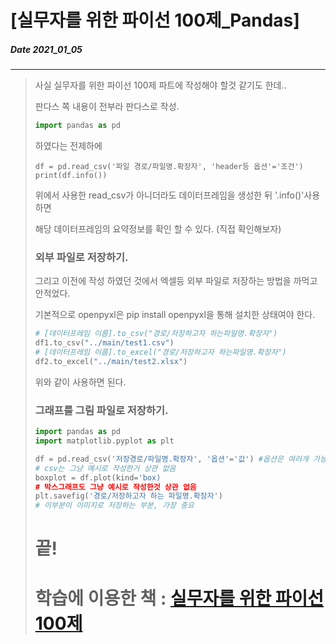 # [실무자를 위한 파이선 100제_Pandas]
##### Date 2021_01_05
---
> 사실 실무자를 위한 파이선 100제 파트에 작성해야 할것 같기도 한데..
>
> 판다스 쪽 내용이 전부라 판다스로 작성.
>
> ```Python
> import pandas as pd
> ```
> 하였다는 전제하에
> 
> ```
> df = pd.read_csv('파일 경로/파일명.확장자', 'header등 옵션'='조건')
> print(df.info())
> ```
> 위에서 사용한 read_csv가 아니더라도 데이터프레임을 생성한 뒤 '.info()'사용하면
>
> 해당 데이터프레임의 요약정보를 확인 할 수 있다. (직접 확인해보자)
>
> ### 외부 파일로 저장하기.
>
> 그리고 이전에 작성 하였던 것에서 엑셀등 외부 파일로 저장하는 방법을 까먹고 안적었다.
>
> 기본적으로 openpyxl은 pip install openpyxl을 통해 설치한 상태여야 한다.
>
> ```Python
> # [데이터프레임 이름].to_csv("경로/저장하고자 하는파일명.확장자")
> df1.to_csv("../main/test1.csv")
> # [데이터프레임 이름].to_excel("경로/저장하고자 하는파일명.확장자")
> df2.to_excel("../main/test2.xlsx")
> ```
> 위와 같이 사용하면 된다.
> 
> ### 그래프를 그림 파일로 저장하기.
> ```Python
> import pandas as pd
> import matplotlib.pyplot as plt
> 
> df = pd.read_csv('저장경로/파일명.확장자', '옵션'='값') #옵션은 여러개 가능
> # csv는 그냥 예시로 작성한거 상관 없음
> boxplot = df.plot(kind='box)
> # 박스그래프도 그냥 예시로 작성한것 상관 없음
> plt.savefig('경로/저장하고자 하는 파일명.확장자')
> # 이부분이 이미지로 저장하는 부분, 가장 중요
> ```
> # 끝!
> # 학습에 이용한 책 : [실무자를 위한 파이선 100제](http://www.infopub.co.kr/new/include/detail.asp?sku=05000268)
